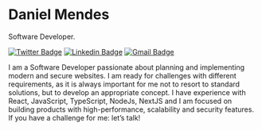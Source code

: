 # Daniel Mendes

Software Developer.

[![Twitter Badge](https://img.shields.io/badge/-@dnxdotdev-blue?style=flat-square&labelColor=blue&logo=twitter&logoColor=white&link=https://twitter.com/dnxdotdev)](https://twitter.com/dnxdotdev) 
[![Linkedin Badge](https://img.shields.io/badge/-Daniel%20Mendes-blue?style=flat-square&logo=Linkedin&logoColor=white&link=https://www.linkedin.com/in/nunodanielmendes/)](https://www.linkedin.com/in/nunodanielmendes/) 
[![Gmail Badge](https://img.shields.io/badge/-nunodanielmendes22@gmail.com-blue?style=flat-square&logo=Gmail&logoColor=white&link=mailto:nunodanielmendes22@gmail.com)](mailto:nunodanielmendes22@gmail.com)

I am a Software Developer passionate about planning and implementing modern and secure websites.
I am ready for challenges with different requirements, as it is always important for me not to resort to standard solutions, but to develop an appropriate concept.
I have experience with React, JavaScript, TypeScript, NodeJs, NextJS and I am focused on building products with high-performance, scalability and security features. If you have a challenge for me: let’s talk!
